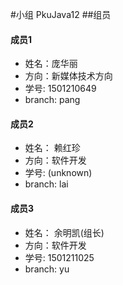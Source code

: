 #小组 PkuJava12
##组员
#### 成员1
- 姓名：庞华丽 
- 方向：新媒体技术方向
- 学号: 1501210649
- branch: pang

#### 成员2
- 姓名： 赖红珍
- 方向：软件开发
- 学号: (unknown)
- branch: lai
 
#### 成员3
- 姓名： 余明凯(组长)
- 方向：软件开发
- 学号: 1501211025
- branch: yu

